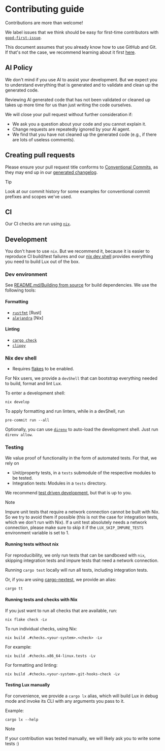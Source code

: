 # Contributing guide

Contributions are more than welcome!

We label issues that we think should be easy for first-time contributors
with [`good-first-issue`](https://github.com/lumen-oss/lux/issues?q=is%3Aissue%20state%3Aopen%20label%3A%22good%20first%20issue%22).

This document assumes that you already know how to use GitHub and Git.
If that's not the case, we recommend learning about it first [here](https://docs.github.com/en/get-started/quickstart/hello-world).

## AI Policy

We don't mind if you use AI to assist your development.
But we expect you to understand everything that is generated and
to validate and clean up the generated code.

Reviewing AI generated code that has not been validated or cleaned up
takes up more time for us than just writing the code ourselves.

We will close your pull request without further consideration if:

- We ask you a question about your code and you cannot explain it.
- Change requests are repeatedly ignored by your AI agent.
- We find that you have not cleaned up the generated code
  (e.g., if there are lots of useless comments).

## Creating pull requests

Please ensure your pull request title conforms to [Conventional Commits](https://www.conventionalcommits.org/en/v1.0.0/),
as they may end up in our [generated changelog](./CHANGELOG.md).

> [!TIP]
>
> Look at our commit history for some examples for conventional commit
> prefixes and scopes we've used.

## CI

Our CI checks are run using [`nix`](https://nixos.org/download.html#download-nix).

## Development

You don't have to use `nix`.
But we recommend it, because it is easier to reproduce CI build/test failures
and our [nix dev shell](#nix-dev-shell) provides everything you need
to build Lux out of the box.

### Dev environment

See [README.md/Building from source](./README.md#wrench-building-from-source)
for build dependencies.
We use the following tools:

#### Formatting

- [`rustfmt`](https://github.com/rust-lang/rustfmt) [Rust]
- [`alejandra`](https://github.com/kamadorueda/alejandra) [Nix]

#### Linting

- [`cargo check`](https://doc.rust-lang.org/cargo/commands/cargo-check.html)
- [`clippy`](https://doc.rust-lang.org/clippy/)

### Nix dev shell

- Requires [flakes](https://nixos.wiki/wiki/Flakes) to be enabled.

For Nix users, we provide a `devShell` that can bootstrap
everything needed to build, format and lint Lux.

To enter a development shell:

```console
nix develop
```

To apply formatting and run linters, while in a devShell, run

```console
pre-commit run --all
```

Optionally, you can use [`direnv`](https://direnv.net/) to auto-load
the development shell. Just run `direnv allow`.

### Testing

We value proof of functionality in the form of automated tests.
For that, we rely on

- Unit/property tests, in a `tests` submodule of the respective modules to be tested.
- Integration tests: Modules in a `tests` directory.

We recommend [test driven development](https://martinfowler.com/bliki/TestDrivenDevelopment.html),
but that is up to you.

> [!NOTE]
>
> Impure unit tests that require a network connection cannot be built with Nix.
> So we try to avoid them if possible (this is not the case for integration tests,
> which we don't run with Nix).
> If a unit test absolutely needs a network connection, please make sure to skip
> it if the `LUX_SKIP_IMPURE_TESTS` environment variable is set to 1.

#### Running tests without nix

For reproducibility, we only run tests that can be sandboxed with `nix`,
skipping integration tests and impure tests that need a network connection.

Running `cargo test` locally will run all tests, including integration tests.

Or, if you are using [cargo-nextest](https://nexte.st/), we provide an alias:

```bash
cargo tt
```

#### Running tests and checks with Nix

If you just want to run all checks that are available, run:

```console
nix flake check -Lv
```

To run individual checks, using Nix:

```console
nix build .#checks.<your-system>.<check> -Lv
```

For example:

```console
nix build .#checks.x86_64-linux.tests -Lv
```

For formatting and linting:

```console
nix build .#checks.<your-system>.git-hooks-check -Lv
```

#### Testing Lux manually

For convenience, we provide a `cargo lx` alias,
which will build Lux in debug mode and invoke its CLI with any arguments
you pass to it.

Example:

```conseole
cargo lx --help
```

> [!NOTE]
>
> If your contribution was tested manually, we will likely ask you to write some tests :)

